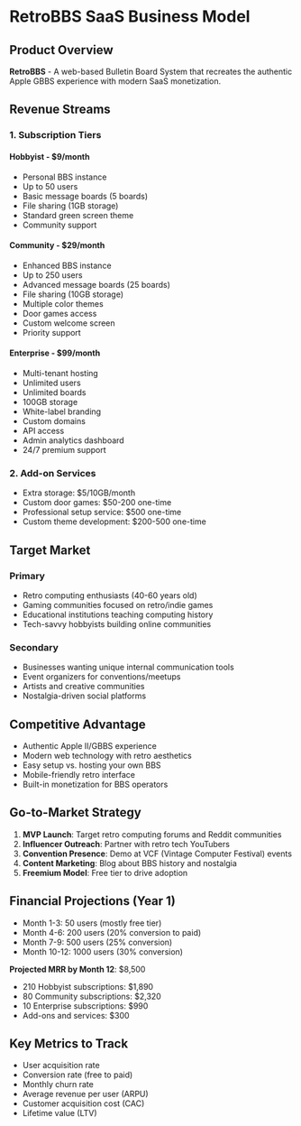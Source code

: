 # RetroBBS SaaS Business Model

## Product Overview
**RetroBBS** - A web-based Bulletin Board System that recreates the authentic Apple GBBS experience with modern SaaS monetization.

## Revenue Streams

### 1. Subscription Tiers

#### **Hobbyist** - $9/month
- Personal BBS instance
- Up to 50 users
- Basic message boards (5 boards)
- File sharing (1GB storage)
- Standard green screen theme
- Community support

#### **Community** - $29/month
- Enhanced BBS instance
- Up to 250 users
- Advanced message boards (25 boards)
- File sharing (10GB storage)
- Multiple color themes
- Door games access
- Custom welcome screen
- Priority support

#### **Enterprise** - $99/month
- Multi-tenant hosting
- Unlimited users
- Unlimited boards
- 100GB storage
- White-label branding
- Custom domains
- API access
- Admin analytics dashboard
- 24/7 premium support

### 2. Add-on Services
- Extra storage: $5/10GB/month
- Custom door games: $50-200 one-time
- Professional setup service: $500 one-time
- Custom theme development: $200-500 one-time

## Target Market

### Primary
- Retro computing enthusiasts (40-60 years old)
- Gaming communities focused on retro/indie games
- Educational institutions teaching computing history
- Tech-savvy hobbyists building online communities

### Secondary
- Businesses wanting unique internal communication tools
- Event organizers for conventions/meetups
- Artists and creative communities
- Nostalgia-driven social platforms

## Competitive Advantage
- Authentic Apple II/GBBS experience
- Modern web technology with retro aesthetics
- Easy setup vs. hosting your own BBS
- Mobile-friendly retro interface
- Built-in monetization for BBS operators

## Go-to-Market Strategy
1. **MVP Launch**: Target retro computing forums and Reddit communities
2. **Influencer Outreach**: Partner with retro tech YouTubers
3. **Convention Presence**: Demo at VCF (Vintage Computer Festival) events
4. **Content Marketing**: Blog about BBS history and nostalgia
5. **Freemium Model**: Free tier to drive adoption

## Financial Projections (Year 1)
- Month 1-3: 50 users (mostly free tier)
- Month 4-6: 200 users (20% conversion to paid)
- Month 7-9: 500 users (25% conversion)
- Month 10-12: 1000 users (30% conversion)

**Projected MRR by Month 12**: $8,500
- 210 Hobbyist subscriptions: $1,890
- 80 Community subscriptions: $2,320
- 10 Enterprise subscriptions: $990
- Add-ons and services: $300

## Key Metrics to Track
- User acquisition rate
- Conversion rate (free to paid)
- Monthly churn rate
- Average revenue per user (ARPU)
- Customer acquisition cost (CAC)
- Lifetime value (LTV)